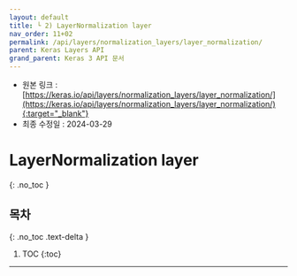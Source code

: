 ```yaml
---
layout: default
title: └ 2) LayerNormalization layer
nav_order: 11+02
permalink: /api/layers/normalization_layers/layer_normalization/
parent: Keras Layers API
grand_parent: Keras 3 API 문서
---
```


* 원본 링크 : [https://keras.io/api/layers/normalization_layers/layer_normalization/](https://keras.io/api/layers/normalization_layers/layer_normalization/){:target="_blank"}
* 최종 수정일 : 2024-03-29

# LayerNormalization layer
{: .no_toc }

## 목차
{: .no_toc .text-delta }

1. TOC
{:toc}

---
